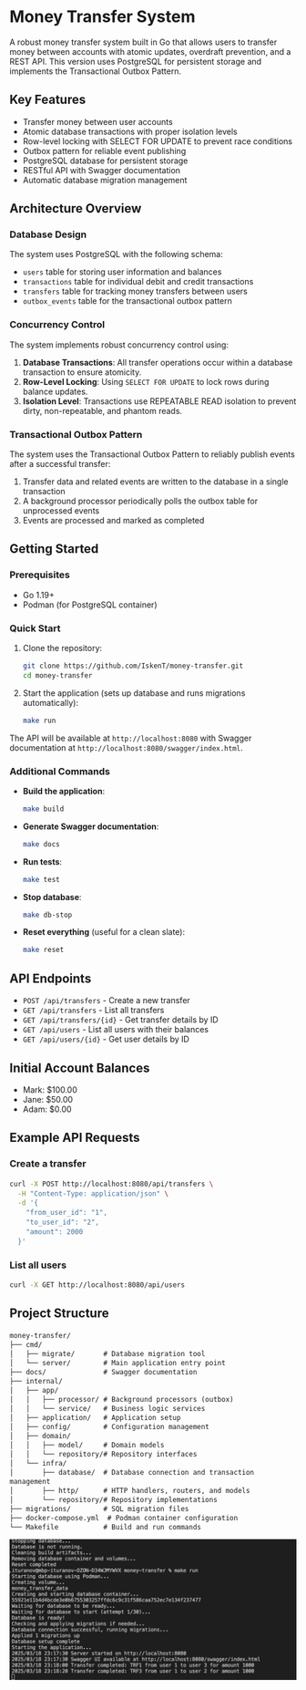 # Money Transfer System

A robust money transfer system built in Go that allows users to transfer money between accounts with atomic updates, overdraft prevention, and a REST API. This version uses PostgreSQL for persistent storage and implements the Transactional Outbox Pattern.

## Key Features

- Transfer money between user accounts
- Atomic database transactions with proper isolation levels
- Row-level locking with SELECT FOR UPDATE to prevent race conditions
- Outbox pattern for reliable event publishing
- PostgreSQL database for persistent storage
- RESTful API with Swagger documentation
- Automatic database migration management

## Architecture Overview

### Database Design

The system uses PostgreSQL with the following schema:
- `users` table for storing user information and balances
- `transactions` table for individual debit and credit transactions
- `transfers` table for tracking money transfers between users
- `outbox_events` table for the transactional outbox pattern

### Concurrency Control

The system implements robust concurrency control using:

1. **Database Transactions**: All transfer operations occur within a database transaction to ensure atomicity.
2. **Row-Level Locking**: Using `SELECT FOR UPDATE` to lock rows during balance updates.
3. **Isolation Level**: Transactions use REPEATABLE READ isolation to prevent dirty, non-repeatable, and phantom reads.

### Transactional Outbox Pattern

The system uses the Transactional Outbox Pattern to reliably publish events after a successful transfer:

1. Transfer data and related events are written to the database in a single transaction
2. A background processor periodically polls the outbox table for unprocessed events
3. Events are processed and marked as completed

## Getting Started

### Prerequisites

- Go 1.19+
- Podman (for PostgreSQL container)

### Quick Start

1. Clone the repository:
   ```bash
   git clone https://github.com/IskenT/money-transfer.git
   cd money-transfer
   ```

2. Start the application (sets up database and runs migrations automatically):
   ```bash
   make run
   ```

The API will be available at `http://localhost:8080` with Swagger documentation at `http://localhost:8080/swagger/index.html`.

### Additional Commands

- **Build the application**:
  ```bash
  make build
  ```

- **Generate Swagger documentation**:
  ```bash
  make docs
  ```

- **Run tests**:
  ```bash
  make test
  ```

- **Stop database**:
  ```bash
  make db-stop
  ```

- **Reset everything** (useful for a clean slate):
  ```bash
  make reset
  ```

## API Endpoints

- `POST /api/transfers` - Create a new transfer
- `GET /api/transfers` - List all transfers
- `GET /api/transfers/{id}` - Get transfer details by ID
- `GET /api/users` - List all users with their balances
- `GET /api/users/{id}` - Get user details by ID

## Initial Account Balances

- Mark: $100.00
- Jane: $50.00
- Adam: $0.00

## Example API Requests

### Create a transfer

```bash
curl -X POST http://localhost:8080/api/transfers \
  -H "Content-Type: application/json" \
  -d '{
    "from_user_id": "1",
    "to_user_id": "2",
    "amount": 2000
  }'
```

### List all users

```bash
curl -X GET http://localhost:8080/api/users
```

## Project Structure

```
money-transfer/
├── cmd/
│   ├── migrate/       # Database migration tool
│   └── server/        # Main application entry point
├── docs/              # Swagger documentation
├── internal/
│   ├── app/
│   │   ├── processor/ # Background processors (outbox)
│   │   └── service/   # Business logic services
│   ├── application/   # Application setup
│   ├── config/        # Configuration management
│   ├── domain/
│   │   ├── model/     # Domain models
│   │   └── repository/# Repository interfaces
│   └── infra/
│       ├── database/  # Database connection and transaction management
│       ├── http/      # HTTP handlers, routers, and models
│       └── repository/# Repository implementations
├── migrations/        # SQL migration files
├── docker-compose.yml  # Podman container configuration
└── Makefile           # Build and run commands
```



![alt text](image.png)